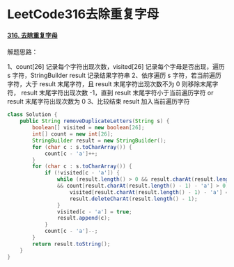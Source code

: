# LeetCode316去除重复字母

#### [316. 去除重复字母](https://leetcode-cn.com/problems/remove-duplicate-letters/)

解题思路：

1、count[26] 记录每个字符出现次数，visited[26] 记录每个字母是否出现，遍历 s 字符，StringBuilder result 记录结果字符串
2、依序遍历 s 字符，若当前遍历字符，大于 result 末尾字符，且 result 末尾字符出现次数不为 0 则移除末尾字符， result 末尾字符出现次数 -1，直到 result 末尾字符小于当前遍历字符 or  result 末尾字符出现次数为 0
3、比较结束 result 加入当前遍历字符

```java
class Solution {
    public String removeDuplicateLetters(String s) {
        boolean[] visited = new boolean[26];
        int[] count = new int[26];
        StringBuilder result = new StringBuilder();
        for (char c : s.toCharArray()) {
            count[c - 'a']++;
        }
        for (char c : s.toCharArray()) {
            if (!visited[c - 'a']) {
                while (result.length() > 0 && result.charAt(result.length() - 1) > c 
                && count[result.charAt(result.length() - 1) - 'a'] > 0) {
                    visited[result.charAt(result.length() - 1) - 'a'] = false;
                    result.deleteCharAt(result.length() - 1);
                }
                visited[c - 'a'] = true;
                result.append(c);
            }
            count[c - 'a']--;
        }
        return result.toString();
    }
}
```

